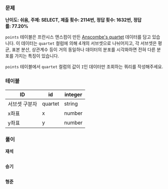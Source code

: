 ### 문제

**난이도: 쉬움, 주제: SELECT, 제출 횟수: 2114번, 정답 횟수: 1632번, 정답률: 77.20%**

`points` 테이블은 프란시스 앤스컴이 만든 [Anscombe's quartet](https://en.wikipedia.org/wiki/Anscombe%27s_quartet) 데이터를 담고 있습니다. 이 데이터는 `quartet` 컬럼에 의해 4개의 서브셋으로 나뉘어지고, 각 서브셋은 평균, 표본 분산, 상관계수 등이 거의 동일하나 데이터의 분포를 시각화하면 전혀 다른 분포를 가지는 특징이 있습니다.

`points` 테이블에서 `quartet` 컬럼의 값이 `I`인 데이터만 조회하는 쿼리를 작성해주세요.

### 테이블

| ID | id | integer |
| --- | --- | --- |
| 서브셋 구분자 | quartet | string |
| x좌표 | x | number |
| y좌표 | y | number |

### 풀이

**재석**

```

```

**승기**

```

```

**형준**

```

```
